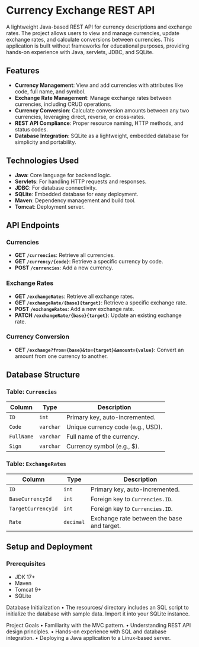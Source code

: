 # Currency Exchange REST API

A lightweight Java-based REST API for currency descriptions and exchange rates. The project allows users to view and manage currencies, update exchange rates, and calculate conversions between currencies. This application is built without frameworks for educational purposes, providing hands-on experience with Java, servlets, JDBC, and SQLite.

## Features

- **Currency Management**: View and add currencies with attributes like code, full name, and symbol.
- **Exchange Rate Management**: Manage exchange rates between currencies, including CRUD operations.
- **Currency Conversion**: Calculate conversion amounts between any two currencies, leveraging direct, reverse, or cross-rates.
- **REST API Compliance**: Proper resource naming, HTTP methods, and status codes.
- **Database Integration**: SQLite as a lightweight, embedded database for simplicity and portability.

## Technologies Used

- **Java**: Core language for backend logic.
- **Servlets**: For handling HTTP requests and responses.
- **JDBC**: For database connectivity.
- **SQLite**: Embedded database for easy deployment.
- **Maven**: Dependency management and build tool.
- **Tomcat**: Deployment server.

## API Endpoints

### Currencies
- **GET `/currencies`**: Retrieve all currencies.
- **GET `/currency/{code}`**: Retrieve a specific currency by code.
- **POST `/currencies`**: Add a new currency.

### Exchange Rates
- **GET `/exchangeRates`**: Retrieve all exchange rates.
- **GET `/exchangeRate/{base}{target}`**: Retrieve a specific exchange rate.
- **POST `/exchangeRates`**: Add a new exchange rate.
- **PATCH `/exchangeRate/{base}{target}`**: Update an existing exchange rate.

### Currency Conversion
- **GET `/exchange?from={base}&to={target}&amount={value}`**: Convert an amount from one currency to another.

## Database Structure

### Table: `Currencies`
| Column   | Type    | Description                     |
|----------|---------|---------------------------------|
| `ID`     | `int`   | Primary key, auto-incremented. |
| `Code`   | `varchar` | Unique currency code (e.g., USD). |
| `FullName` | `varchar` | Full name of the currency.    |
| `Sign`   | `varchar` | Currency symbol (e.g., $).    |

### Table: `ExchangeRates`
| Column           | Type      | Description                                    |
|-------------------|-----------|------------------------------------------------|
| `ID`             | `int`     | Primary key, auto-incremented.                |
| `BaseCurrencyId` | `int`     | Foreign key to `Currencies.ID`.               |
| `TargetCurrencyId` | `int`   | Foreign key to `Currencies.ID`.               |
| `Rate`           | `decimal` | Exchange rate between the base and target.    |

## Setup and Deployment

### Prerequisites
- JDK 17+
- Maven
- Tomcat 9+
- SQLite

Database Initialization
	•	The resources/ directory includes an SQL script to initialize the database with sample data. Import it into your SQLite instance.

Project Goals
	•	Familiarity with the MVC pattern.
	•	Understanding REST API design principles.
	•	Hands-on experience with SQL and database integration.
	•	Deploying a Java application to a Linux-based server.

